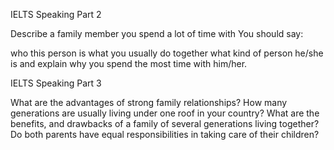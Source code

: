 IELTS Speaking Part 2

Describe a family member you spend a lot of time with
You should say:

who this person is
what you usually do together
what kind of person he/she is
and explain why you spend the most time with him/her.

IELTS Speaking Part 3

What are the advantages of strong family relationships?
How many generations are usually living under one roof in your country?
What are the benefits, and drawbacks of a family of several generations living together?
Do both parents have equal responsibilities in taking care of their children?
